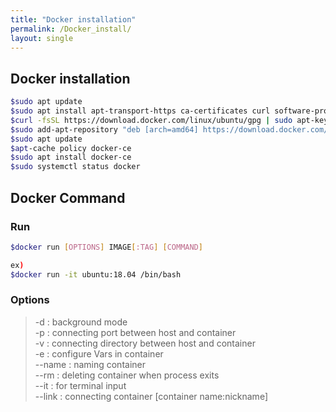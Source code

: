 ```yaml
---
title: "Docker installation"
permalink: /Docker_install/
layout: single
---
```


## Docker installation

```bash
$sudo apt update
$sudo apt install apt-transport-https ca-certificates curl software-properties-common
$curl -fsSL https://download.docker.com/linux/ubuntu/gpg | sudo apt-key add -
$sudo add-apt-repository "deb [arch=amd64] https://download.docker.com/linux/ubuntu bionic stable"
$sudo apt update
$apt-cache policy docker-ce
$sudo apt install docker-ce
$sudo systemctl status docker
```

## Docker Command  

### Run

```bash
$docker run [OPTIONS] IMAGE[:TAG] [COMMAND]

ex)
$docker run -it ubuntu:18.04 /bin/bash
```

### Options  

>-d : background mode  
-p : connecting port between host and container  
-v : connecting directory between host and container  
-e : configure Vars in container  
--name : naming container  
--rm : deleting container when process exits  
--it : for terminal input  
--link : connecting container [container name:nickname]  
